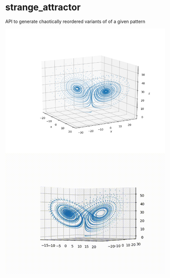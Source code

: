 # strange_attractor
API to generate chaotically reordered variants of of a given pattern

![](img/strange_attractor.png)
![](img/attractor.gif)
